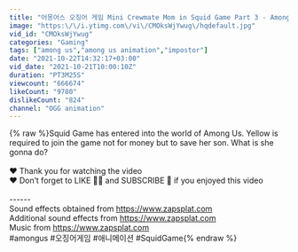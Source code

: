 ```yaml
---
title: "어몽어스 오징어 게임 Mini Crewmate Mom in Squid Game Part 3 - Among Us Animation"
image: "https:\/\/i.ytimg.com\/vi\/CMOksWjYwug\/hqdefault.jpg"
vid_id: "CMOksWjYwug"
categories: "Gaming"
tags: ["among us","among us animation","impostor"]
date: "2021-10-22T14:32:17+03:00"
vid_date: "2021-10-21T10:00:10Z"
duration: "PT3M25S"
viewcount: "666674"
likeCount: "9780"
dislikeCount: "824"
channel: "OGG animation"
---
```

{% raw %}Squid Game has entered into the world of Among Us. Yellow is required to join the game not for money but to save her son. What is she gonna do?<br /><br />❤️ Thank you for watching the video<br />❤️ Don’t forget to LIKE 👍🏼  and SUBSCRIBE 🔴 if you enjoyed this video<br /><br />------<br />Sound effects obtained from <a rel="nofollow" target="blank" href="https://www.zapsplat.com">https://www.zapsplat.com</a><br />Additional sound effects from <a rel="nofollow" target="blank" href="https://www.zapsplat.com">https://www.zapsplat.com</a><br />Music from <a rel="nofollow" target="blank" href="https://www.zapsplat.com">https://www.zapsplat.com</a><br />#amongus #오징어게임 #애니메이션 #SquidGame{% endraw %}
